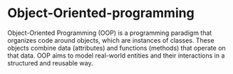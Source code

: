 # Object-Oriented-programming
Object-Oriented Programming (OOP) is a programming paradigm that organizes code around objects, which are instances of classes. These objects combine data (attributes) and functions (methods) that operate on that data. OOP aims to model real-world entities and their interactions in a structured and reusable way. 
